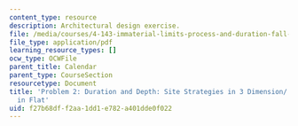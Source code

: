 ```yaml
---
content_type: resource
description: Architectural design exercise.
file: /media/courses/4-143-immaterial-limits-process-and-duration-fall-2002/f27b68dff2aa1dd1e782a401dde0f022_problem2.pdf
file_type: application/pdf
learning_resource_types: []
ocw_type: OCWFile
parent_title: Calendar
parent_type: CourseSection
resourcetype: Document
title: 'Problem 2: Duration and Depth: Site Strategies in 3 Dimension/ De-familiarization
  in Flat'
uid: f27b68df-f2aa-1dd1-e782-a401dde0f022
---
```

